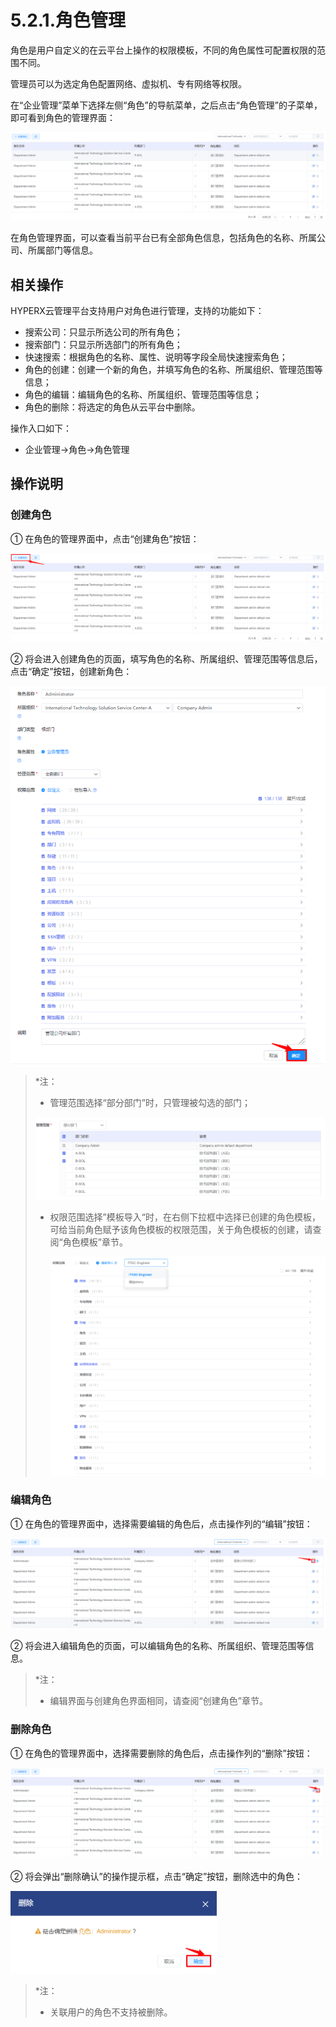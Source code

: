 # 5.2.1.角色管理

角色是用户自定义的在云平台上操作的权限模板，不同的角色属性可配置权限的范围不同。

管理员可以为选定角色配置网络、虚拟机、专有网络等权限。

在“企业管理”菜单下选择左侧“角色”的导航菜单，之后点击“角色管理”的子菜单，即可看到角色的管理界面：

<img src="rolet_management.assets/1597200919842.png" alt="1597200919842" style="zoom:200%;" />

在角色管理界面，可以查看当前平台已有全部角色信息，包括角色的名称、所属公司、所属部门等信息。

## 相关操作

HYPERX云管理平台支持用户对角色进行管理，支持的功能如下：

- 搜索公司：只显示所选公司的所有角色；
- 搜索部门：只显示所选部门的所有角色；
- 快速搜索：根据角色的名称、属性、说明等字段全局快速搜索角色；
- 角色的创建：创建一个新的角色，并填写角色的名称、所属组织、管理范围等信息；
- 角色的编辑：编辑角色的名称、所属组织、管理范围等信息；
- 角色的删除：将选定的角色从云平台中删除。


操作入口如下：

- 企业管理→角色→角色管理


## 操作说明

### 创建角色

① 在角色的管理界面中，点击“创建角色”按钮：

<img src="rolet_management.assets/1597201559682.png" alt="1597201559682" style="zoom:200%;" />

② 将会进入创建角色的页面，填写角色的名称、所属组织、管理范围等信息后，点击“确定”按钮，创建新角色：

<img src="rolet_management.assets/1597280901297.png" alt="1597280901297"  />

> *注：
>
> - 管理范围选择“部分部门”时，只管理被勾选的部门；
>
> ![1597214782123](rolet_management.assets/1597214782123.png)
>
> - 权限范围选择”模板导入“时，在右侧下拉框中选择已创建的角色模板，可给当前角色赋予该角色模板的权限范围，关于角色模板的创建，请查阅“角色模板”章节。
>
>   <img src="rolet_management.assets/1597281311993.png" alt="1597281311993" style="zoom:50%;" />

### 编辑角色

① 在角色的管理界面中，选择需要编辑的角色后，点击操作列的“编辑”按钮：

<img src="rolet_management.assets/1597202024906.png" alt="1597202024906" style="zoom:200%;" />

② 将会进入编辑角色的页面，可以编辑角色的名称、所属组织、管理范围等信息。

> *注：
>
> - 编辑界面与创建角色界面相同，请查阅“创建角色”章节。


### 删除角色

① 在角色的管理界面中，选择需要删除的角色后，点击操作列的“删除”按钮：

<img src="rolet_management.assets/1597202548883.png" alt="1597202548883" style="zoom:200%;" />

② 将会弹出“删除确认”的操作提示框，点击“确定”按钮，删除选中的角色：

<img src="rolet_management.assets/1597220135995.png" alt="1597220135995" style="zoom:50%;" />

> *注：
>
> - 关联用户的角色不支持被删除。